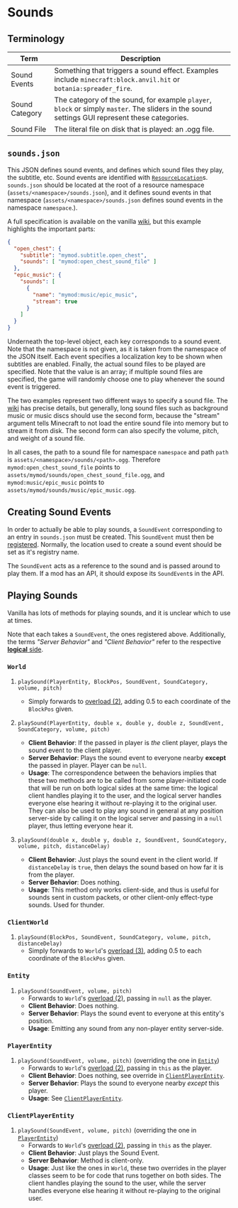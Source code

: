Sounds
======

Terminology
-----------

| Term | Description |
|----------------|----------------|
|  Sound Events  | Something that triggers a sound effect. Examples include `minecraft:block.anvil.hit` or `botania:spreader_fire`. |
| Sound Category | The category of the sound, for example `player`, `block` or simply `master`. The sliders in the sound settings GUI represent these categories. |
|   Sound File   | The literal file on disk that is played: an .ogg file. |

`sounds.json`
-------------

This JSON defines sound events, and defines which sound files they play, the subtitle, etc. Sound events are identified with [`ResourceLocation`][loc]s. `sounds.json` should be located at the root of a resource namespace (`assets/<namespace>/sounds.json`), and it defines sound events in that namespace (`assets/<namespace>/sounds.json` defines sound events in the namespace `namespace`.).

A full specification is available on the vanilla [wiki][], but this example highlights the important parts:

```json
{
  "open_chest": {
    "subtitle": "mymod.subtitle.open_chest",
    "sounds": [ "mymod:open_chest_sound_file" ]
  },
  "epic_music": {
    "sounds": [
      {
        "name": "mymod:music/epic_music",
        "stream": true
      }
    ]
  }
}
```

Underneath the top-level object, each key corresponds to a sound event. Note that the namespace is not given, as it is taken from the namespace of the JSON itself. Each event specifies a localization key to be shown when subtitles are enabled. Finally, the actual sound files to be played are specified. Note that the value is an array; if multiple sound files are specified, the game will randomly choose one to play whenever the sound event is triggered.

The two examples represent two different ways to specify a sound file. The [wiki][] has precise details, but generally, long sound files such as background music or music discs should use the second form, because the "stream" argument tells Minecraft to not load the entire sound file into memory but to stream it from disk. The second form can also specify the volume, pitch, and weight of a sound file.

In all cases, the path to a sound file for namespace `namespace` and path `path` is `assets/<namespace>/sounds/<path>.ogg`. Therefore `mymod:open_chest_sound_file` points to `assets/mymod/sounds/open_chest_sound_file.ogg`, and `mymod:music/epic_music` points to `assets/mymod/sounds/music/epic_music.ogg`.

Creating Sound Events
---------------------

In order to actually be able to play sounds, a `SoundEvent` corresponding to an entry in `sounds.json` must be created. This `SoundEvent` must then be [registered][registration]. Normally, the location used to create a sound event should be set as it's registry name.

The `SoundEvent` acts as a reference to the sound and is passed around to play them. If a mod has an API, it should expose its `SoundEvent`s in the API.

Playing Sounds
--------------

Vanilla has lots of methods for playing sounds, and it is unclear which to use at times.

Note that each takes a `SoundEvent`, the ones registered above. Additionally, the terms *"Server Behavior"* and *"Client Behavior"* refer to the respective [**logical** side][sides].

### `World`

1. <a name="world-playsound-pbecvp"></a> `playSound(PlayerEntity, BlockPos, SoundEvent, SoundCategory, volume, pitch)`
    - Simply forwards to [overload (2)](#world-playsound-pxyzecvp), adding 0.5 to each coordinate of the `BlockPos` given.

2. <a name="world-playsound-pxyzecvp"></a> `playSound(PlayerEntity, double x, double y, double z, SoundEvent, SoundCategory, volume, pitch)`
    - **Client Behavior**: If the passed in player is *the* client player, plays the sound event to the client player.
    - **Server Behavior**: Plays the sound event to everyone nearby **except** the passed in player. Player can be `null`.
    - **Usage**: The correspondence between the behaviors implies that these two methods are to be called from some player-initiated code that will be run on both logical sides at the same time: the logical client handles playing it to the user, and the logical server handles everyone else hearing it without re-playing it to the original user.
       They can also be used to play any sound in general at any position server-side by calling it on the logical server and passing in a `null` player, thus letting everyone hear it.

3. <a name="world-playsound-xyzecvpd"></a> `playSound(double x, double y, double z, SoundEvent, SoundCategory, volume, pitch, distanceDelay)`
    - **Client Behavior**: Just plays the sound event in the client world. If `distanceDelay` is `true`, then delays the sound based on how far it is from the player.
    - **Server Behavior**: Does nothing.
    - **Usage**: This method only works client-side, and thus is useful for sounds sent in custom packets, or other client-only effect-type sounds. Used for thunder.

### `ClientWorld`

1. <a name="clientworld-playsound-becvpd"></a> `playSound(BlockPos, SoundEvent, SoundCategory, volume, pitch, distanceDelay)`
    - Simply forwards to `World`'s [overload (3)](#world-playsound-xyzecvpd), adding 0.5 to each coordinate of the `BlockPos` given.

### `Entity`

1. <a name="entity-playsound-evp"></a> `playSound(SoundEvent, volume, pitch)`
    - Forwards to `World`'s [overload (2)](#world-playsound-pxyzecvp), passing in `null` as the player.
    - **Client Behavior**: Does nothing.
    - **Server Behavior**: Plays the sound event to everyone at this entity's position.
    - **Usage**: Emitting any sound from any non-player entity server-side.

### `PlayerEntity`

1. <a name="playerentity-playsound-evp"></a> `playSound(SoundEvent, volume, pitch)` (overriding the one in [`Entity`](#entity-playsound-evp))
    - Forwards to `World`'s [overload (2)](#world-playsound-pxyzecvp), passing in `this` as the player.
    - **Client Behavior**: Does nothing, see override in [`ClientPlayerEntity`](#clientplayerentity-playsound-evp).
    - **Server Behavior**: Plays the sound to everyone nearby *except* this player.
    - **Usage**: See [`ClientPlayerEntity`](#clientplayerentity-playsound-evp).

### `ClientPlayerEntity`

1. <a name="clientplayerentity-playsound-evp"></a> `playSound(SoundEvent, volume, pitch)` (overriding the one in [`PlayerEntity`](#playerentity-playsound-evp))
    - Forwards to `World`'s [overload (2)](#world-playsound-pxyzecvp), passing in `this` as the player.
    - **Client Behavior**: Just plays the Sound Event.
    - **Server Behavior**: Method is client-only.
    - **Usage**: Just like the ones in `World`, these two overrides in the player classes seem to be for code that runs together on both sides. The client handles playing the sound to the user, while the server handles everyone else hearing it without re-playing to the original user.

[loc]: ../concepts/resources.md#resourcelocation
[wiki]: https://minecraft.gamepedia.com/Sounds.json
[registration]: ../concepts/registries.md#methods-for-registering
[sides]: ../concepts/sides.md
